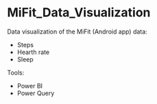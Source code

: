 # MiFit_Data_Visualization

Data visualization of the MiFit (Android app) data:
- Steps
- Hearth rate
- Sleep

Tools:
- Power BI
- Power Query
